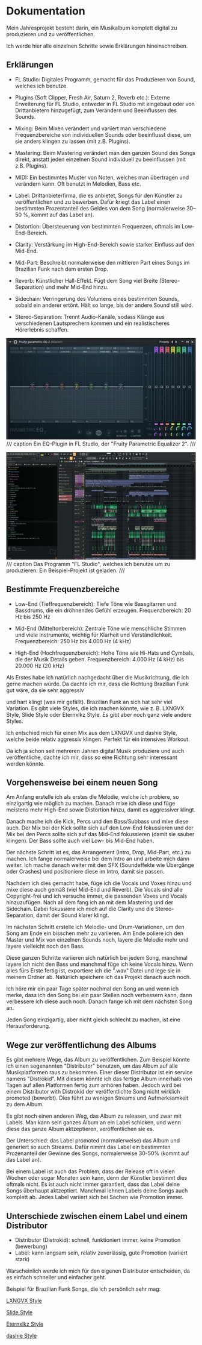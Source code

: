 # Dokumentation




Mein Jahresprojekt besteht darin, ein Musikalbum komplett digital zu produzieren und zu veröffentlichen.

Ich werde hier alle einzelnen Schritte sowie Erklärungen hineinschreiben.




## Erklärungen




* FL Studio: Digitales Programm, gemacht für das Produzieren von Sound, welches ich benutze.

* Plugins (Soft Clipper, Fresh Air, Saturn 2, Reverb etc.): Externe Erweiterung für FL Studio, entweder in FL Studio mit eingebaut oder von Drittanbietern hinzugefügt, zum Verändern und Beeinflussen des Sounds.

* Mixing: Beim Mixen verändert und variiert man verschiedene Frequenzbereiche von individuellen Sounds oder beeinflusst diese, um sie anders klingen zu lassen (mit z.B. Plugins).

* Mastering: Beim Mastering verändert man den ganzen Sound des Songs direkt, anstatt jeden einzelnen Sound individuell zu beeinflussen (mit z.B. Plugins).

* MIDI: Ein bestimmtes Muster von Noten, welches man übertragen und verändern kann. Oft benutzt in Melodien, Bass etc.

* Label: Drittanbieterfirma, die es anbietet, Songs für den Künstler zu veröffentlichen und zu bewerben. Dafür kriegt das Label einen bestimmten Prozentanteil des Geldes von dem Song (normalerweise 30–50 %, kommt auf das Label an).

* Distortion: Übersteuerung von bestimmten Frequenzen, oftmals im Low-End-Bereich.

* Clarity: Verstärkung im High-End-Bereich sowie starker Einfluss auf den Mid-End.

* Mid-Part: Beschreibt normalerweise den mittleren Part eines Songs im Brazilian Funk nach dem ersten Drop.

* Reverb: Künstlicher Hall-Effekt. Fügt dem Song viel Breite (Stereo-Separation) und mehr Mid-End hinzu.

* Sidechain: Verringerung des Volumens eines bestimmten Sounds, sobald ein anderer ertönt. Hält so lange, bis der andere Sound still wird.

* Stereo-Separation: Trennt Audio-Kanäle, sodass Klänge aus verschiedenen Lautsprechern kommen und ein realistischeres Hörerlebnis schaffen.

![Ein EQ in FL Studio](assets/images/EQ.png)
/// caption
Ein EQ-Plugin in FL Studio, der "Fruity Parametric Equalizer 2".
///

![FL Studio](assets/images/FLStudio.png)
/// caption
Das Programm "FL Studio", welches ich benutze um zu produzieren. Ein Beispiel-Projekt ist geladen.
///




## Bestimmte Frequenzbereiche




- Low-End (Tieffrequenzbereich): Tiefe Töne wie Bassgitarren und Bassdrums, die ein dröhnendes Gefühl erzeugen. Frequenzbereich: 20 Hz bis 250 Hz

- Mid-End (Mitteltonbereich): Zentrale Töne wie menschliche Stimmen und viele Instrumente, wichtig für Klarheit und Verständlichkeit. Frequenzbereich: 250 Hz bis 4.000 Hz (4 kHz)

- High-End (Hochfrequenzbereich): Hohe Töne wie Hi-Hats und Cymbals, die der Musik Details geben. Frequenzbereich: 4.000 Hz (4 kHz) bis 20.000 Hz (20 kHz)





Als Erstes habe ich natürlich nachgedacht über die Musikrichtung, die ich gerne machen würde. Da dachte ich mir, dass die Richtung Brazilian Funk gut wäre, da sie sehr aggressiv

und hart klingt (was mir gefällt). Brazilian Funk an sich hat sehr viel Variation. Es gibt viele Styles, die ich machen könnte, wie z. B. LXNGVX Style, Slide Style oder Eternxlkz Style. Es gibt aber noch ganz viele andere Styles.




Ich entschied mich für einen Mix aus dem LXNGVX und dashie Style, welche beide relativ aggressiv klingen. Perfekt für ein intensives Workout.

Da ich ja schon seit mehreren Jahren digital Musik produziere und auch veröffentliche, dachte ich mir, dass so eine Richtung sehr interessant werden könnte.




## Vorgehensweise bei einem neuen Song




Am Anfang erstelle ich als erstes die Melodie, welche ich probiere, so einzigartig wie möglich zu machen. Danach mixe ich diese und füge meistens mehr High-End sowie Distortion hinzu, damit es aggressiver klingt.

Danach mache ich die Kick, Percs und den Bass/Subbass und mixe diese auch. Der Mix bei der Kick sollte sich auf den Low-End fokussieren und der Mix bei den Percs sollte sich auf das Mid-End fokussieren (damit sie sauber klingen). Der Bass sollte auch viel Low- bis Mid-End haben.




Der nächste Schritt ist es, das Arrangement (Intro, Drop, Mid-Part, etc.) zu machen. Ich fange normalerweise bei dem Intro an und arbeite mich dann weiter. Ich mache danach weiter mit den SFX (Soundeffekte wie Übergänge oder Crashes) und positioniere diese im Intro, damit sie passen.

Nachdem ich dies gemacht habe, füge ich die Vocals und Voxes hinzu und mixe diese auch gemäß (viel Mid-End und Reverb). Die Vocals sind alle Copyright-frei und ich versuche immer, die passenden Voxes und Vocals hinzuzufügen. Nach all dem fang ich an mit dem Mastering und der Sidechain. Dabei fokussiere ich mich auf die Clarity und die Stereo-Separation, damit der Sound klarer klingt.

Im nächsten Schritt erstelle ich Melodie- und Drum-Variationen, um den Song am Ende ein bisschen mehr zu variieren. Am Ende poliere ich den Master und Mix von einzelnen Sounds noch, layere die Melodie mehr und layere vielleicht noch den Bass.




Diese ganzen Schritte variieren sich natürlich bei jedem Song, manchmal layere ich nicht den Bass und manchmal füge ich keine Vocals hinzu. Wenn alles fürs Erste fertig ist, exportiere ich die ".wav" Datei und lege sie in meinem Ordner ab. Natürlich speichere ich das Projekt danach auch noch.

Ich höre mir ein paar Tage später nochmal den Song an und wenn ich merke, dass ich den Song bei ein paar Stellen noch verbessern kann, dann verbessere ich diese auch noch. Danach fange ich mit dem nächsten Song an.

Jeden Song einzigartig, aber nicht gleich schlecht zu machen, ist eine Herausforderung.


## Wege zur veröffentlichung des Albums

Es gibt mehrere Wege, das Album zu veröffentlichen. Zum Beispiel könnte ich einen sogenannten "Distributor" benutzen, um das Album auf alle Musikplatformen raus zu bekommen. Einer dieser Distributor ist ein service namens "Distrokid". Mit diesem könnte ich das fertige Album innerhalb von Tagen auf allen Platformen fertig zum anhören haben.
Jedoch wird bei einem Distributor with Distrokid der veröffentlichte Song nicht wirklich promoted (bewerbt). Dies führt zu wenigen Streams und Aufmerksamkeit zu dem Album.

Es gibt noch einen anderen Weg, das Album zu releasen, und zwar mit Labels.
Man kann sein ganzes Album an ein Label schicken, und wenn diese das ganze Album aktzeptieren, veröffentlichen sie es.

Der Unterschied: das Label promoted (normalerweise) das Album und generiert so auch Streams. Dafür nimmt das Label ein bestimmten Prozenanteil der Gewinne des Songs, normalerweise 30-50% (kommt auf das Label an).

Bei einem Label ist auch das Problem, dass der Release oft in vielen Wochen oder sogar Monaten sein kann, denn der Künstler bestimmt dies oftmals nicht. Es ist auch nicht immer garantiert, dass das Label deine Songs überhaupt aktzeptiert. Manchmal lehnen Labels deine Songs auch komplett ab.
Jedes Label variiert sich bei Sachen wie Promotion immer.

## Unterschiede zwischen einem Label und einem Distributor

- Distributor (Distrokid): schnell, funktioniert immer, keine Promotion (bewerbung)
- Label: kann langsam sein, relativ zuverlässig, gute Promotion (variiert stark)

Warscheinlich werde ich mich für den eigenen Distributor entscheiden, da es einfach schneller und einfacher geht.



Beispiel für Brazilian Funk Songs, die ich persönlich sehr mag:




[LXNGVX Style](https://open.spotify.com/intl-de/track/3bvxDcAYgZyKQUb36ex0w8?si=f18d1a5315964d76)

[Slide Style](https://open.spotify.com/intl-de/track/60AVJqYgyAlCckC6Nh2tgO?si=ce72dd26f938403f)

[Eternxlkz Style](https://open.spotify.com/intl-de/track/67smGwuPEtA6GAfeweAVNO?si=0d75825ace254056)

[dashie Style](https://open.spotify.com/intl-de/track/2rCVGFo2htxWlkDwm3klAB?si=43c9ad4e9ba04788)


